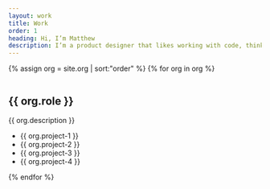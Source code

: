 ```yaml
---
layout: work
title: Work
order: 1
heading: Hi, I’m Matthew
description: I’m a product designer that likes working with code, thinking about systems, and learning through research and collaboration.
---
```


{% assign org = site.org | sort:"order" %}
{% for org in org %}
<article class="c-work">
  <img class="c-work__image" src="..{{ org.logo }}" alt="">
  <div class="c-work__body">
    <h2 class="c-work__title">{{ org.role }}</h2>
    <p class="c-work__description">{{ org.description }}</p>
    <ul class="c-work__project-list">
      <li class="c-work__project">{{ org.project-1 }}</li>
      <li class="c-work__project">{{ org.project-2 }}</li>
      <li class="c-work__project">{{ org.project-3 }}</li>
      <li class="c-work__project">{{ org.project-4 }}</li>
    </ul>
  </div>
</article>
{% endfor %}

